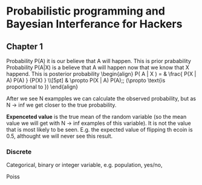 # Probabilistic programming and Bayesian Interferance for Hackers

## Chapter 1
Probability P(A) it is our believe that A will happen. This is prior prabability
Probability P(A|X) is a believe that A will happen now that we know that X happend. This is posterior probability
\begin{align}
 P( A | X ) = & \frac{ P(X | A) P(A) } {P(X) } \\\\[5pt]
& \propto P(X | A) P(A)\;\; (\propto \text{is proportional to })
\end{align}

After we see N exampples we can calculate the observed probability, but as N -> inf we get closer to the true probability.

**Expenceted value** is the true mean of the random variable (so the mean value we will get with N -> inf examples of this variable).
It is not the value that is most likely to be seen. 
E.g. the expected value of flipping th ecoin is 0.5, althought we will never see this result. 

### Discrete
Categorical, binary or integer variable, e.g. population, yes/no, 

Poiss
